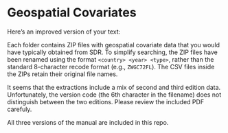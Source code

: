 # Geospatial Covariates

Here’s an improved version of your text:

Each folder contains ZIP files with geospatial covariate data that you would have typically obtained from SDR. To simplify searching, the ZIP files have been renamed using the format `<country> <year> <type>`, rather than the standard 8-character recode format (e.g., `ZWGC72FL`). The CSV files inside the ZIPs retain their original file names.

It seems that the extractions include a mix of second and third edition data. Unfortunately, the version code (the 6th character in the filename) does not distinguish between the two editions. Please review the included PDF carefuly.

All three versions of the manual are included in this repo.

